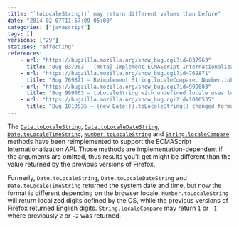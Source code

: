 ```yaml
---
title: "`toLocaleString()` may return different values than before"
date: "2014-02-07T11:57:09-05:00"
categories: ["javascript"]
tags: []
versions: ["29"]
statuses: "affecting"
references:
    - url: "https://bugzilla.mozilla.org/show_bug.cgi?id=837963"
      title: "Bug 837963 – [meta] Implement ECMAScript Internationalization API"
    - url: "https://bugzilla.mozilla.org/show_bug.cgi?id=769871"
      title: "Bug 769871 – Reimplement String.localeCompare, Number.toLocaleString, Date.toLocaleString per ECMA-402"
    - url: "https://bugzilla.mozilla.org/show_bug.cgi?id=999003"
      title: "Bug 999003 – toLocaleString with undefined locale uses localized digits specified by the OS"
    - url: "https://bugzilla.mozilla.org/show_bug.cgi?id=1010535"
      title: "Bug 1010535 – (new Date()).toLocaleString() changed format"
---
```

The [`Date.toLocaleString`](https://developer.mozilla.org/docs/Web/JavaScript/Reference/Global_Objects/Date/toLocaleString), [`Date.toLocaleDateString`](https://developer.mozilla.org/docs/Web/JavaScript/Reference/Global_Objects/Date/toLocaleDateString), [`Date.toLocaleTimeString`](https://developer.mozilla.org/docs/Web/JavaScript/Reference/Global_Objects/Date/toLocaleTimeString), [`Number.toLocaleString`](https://developer.mozilla.org/docs/Web/JavaScript/Reference/Global_Objects/Number/toLocaleString) and [`String.localeCompare`](https://developer.mozilla.org/docs/Web/JavaScript/Reference/Global_Objects/String/localeCompare) methods have been reimplemented to support the ECMAScript Internationalization API. Those methods are implementation-dependent if the arguments are omitted, thus results you'll get might be different than the value returned by the previous versions of Firefox.

Formerly, `Date.toLocaleString`, `Date.toLocaleDateString` and `Date.toLocaleTimeString` returned the system date and time, but now the format is different depending on the browser locale. `Number.toLocaleString` will return localized digits defined by the OS, while the previous versions of Firefox returned English digits. `String.localeCompare` may return `1` or `-1` where previously `2` or `-2` was returned.
